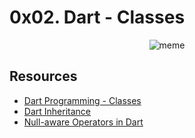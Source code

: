 # 0x02. Dart - Classes

<p align="center">
<img src="https://pbs.twimg.com/media/EY0vR0jWoAAfBWl.jpg" alt="meme">
</p>

## Resources

- [Dart Programming - Classes](https://www.tutorialspoint.com/dart_programming/dart_programming_classes.htm)
- [Dart Inheritance](https://www.javatpoint.com/dart-inheritance#:~:text=Dart%20inheritance%20is%20defined%20as,Object%2DOriented%20programming%20approach)
- [Null-aware Operators in Dart](https://medium.com/@thinkdigitalsoftware/null-aware-operators-in-dart-53ffb8ae80bb)
